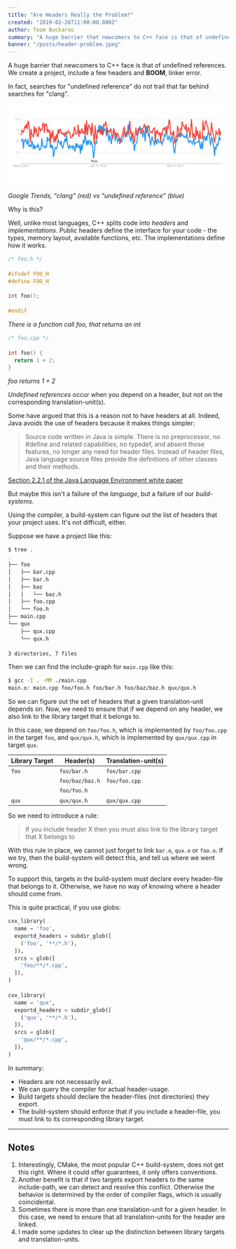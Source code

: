 ```yaml
---
title: "Are Headers Really the Problem?"
created: "2019-02-26T11:00:00.000Z"
author: Team Buckaroo
summary: "A huge barrier that newcomers to C++ face is that of undefined references. We create a project, include a few headers and BOOM, linker error. What if we could fix this at a build-system level?"
banner: "/posts/header-problem.jpeg"
---
```

A huge barrier that newcomers to C++ face is that of undefined references. We create a project, include a few headers and **BOOM**, linker error.

In fact, searches for "undefined reference" do not trail that far behind searches for "clang".

![Google Trends](/img/undefined-ref-trends.png)

*Google Trends, "clang" (red) vs "undefined reference" (blue)*

Why is this?

Well, unlike most languages, C++ splits code into *headers* and *implementations*. Public headers define the interface for your code - the types, memory layout, available functions, etc. The implementations define how it works.

```cpp
/* foo.h */

#ifndef FOO_H
#define FOO_H

int foo();

#endif
```

*There is a function call foo, that returns an int*

```cpp
/* foo.cpp */

int foo() {
  return 1 + 2;
}
```

*foo returns 1 + 2*

*Undefined references* occur when you depend on a header, but not on the corresponding translation-unit(s).

Some have argued that this is a reason not to have headers at all. Indeed, Java avoids the use of headers because it makes things simpler:

> Source code written in Java is simple. There is no preprocessor, no #define and related capabilities, no typedef, and absent those features, no longer any need for header files. Instead of header files, Java language source files provide the definitions of other classes and their methods.

[Section 2.2.1 of the Java Language Environment white paper](http://java.sun.com/docs/white/langenv/)

But maybe this isn't a failure of the *language*, but a failure of our *build-systems*.

Using the compiler, a build-system can figure out the list of headers that your project uses. It's not difficult, either.

Suppose we have a project like this:

```bash
$ tree .
.
├── foo
│   ├── bar.cpp
│   ├── bar.h
│   ├── baz
│   │   └── baz.h
│   ├── foo.cpp
│   └── foo.h
├── main.cpp
└── qux
    ├── qux.cpp
    └── qux.h

3 directories, 7 files
```

Then we can find the include-graph for `main.cpp` like this:

```bash
$ gcc -I . -MM ./main.cpp
main.o: main.cpp foo/foo.h foo/bar.h foo/baz/baz.h qux/qux.h
```

So we can figure out the set of headers that a given translation-unit depends on. Now, we need to ensure that if we depend on any header, we also link to the library target that it belongs to.

In this case, we depend on `foo/foo.h`, which is implemented by `foo/foo.cpp` in the target `foo`, and `qux/qux.h`, which is implemented by `qux/qux.cpp` in target `qux`.

| Library Target  | Header(s)           | Translation-unit(s) |
| --------------- | ------------------- | ------------------- |
| `foo`           | `foo/bar.h`         | `foo/bar.cpp`       |
|                 | `foo/baz/baz.h`     | `foo/foo.cpp`       |
|                 | `foo/foo.h`         |                     |
| `qux`           | `qux/qux.h`         | `qux/qux.cpp`       |

So we need to introduce a rule:

 > If you include header X then you must also link to the library target that X belongs to

With this rule in place, we cannot just forget to link `bar.o`, `qux.o` or `foo.o`. If we try, then the build-system will detect this, and tell us where we went wrong.

To support this, targets in the build-system must declare every header-file that belongs to it. Otherwise, we have no way of knowing where a header should come from.

This is quite practical, if you use globs:

```python
cxx_library(
  name = 'foo',
  exportd_headers = subdir_glob([
    ('foo', '**/*.h'),
  ]),
  srcs = glob([
    'foo/**/*.cpp',
  ]),
)

cxx_library(
  name = 'qux',
  exportd_headers = subdir_glob([
    ('qux', '**/*.h'),
  ]),
  srcs = glob([
    'qux/**/*.cpp',
  ]),
)
```

In summary:

 - Headers are not necessarily evil.
 - We can query the compiler for actual header-usage.
 - Build targets should declare the header-files (not directories) they export.
 - The build-system should enforce that if you include a header-file, you must link to its corresponding library target.

---

## Notes

 1. Interestingly, CMake, the most popular C++ build-system, does not get this right. Where it could offer guarantees, it only offers conventions.
 2. Another benefit is that if two targets export headers to the same include-path, we can detect and resolve this conflict. Otherwise the behavior is determined by the order of compiler flags, which is usually coincidental.
 3. Sometimes there is more than one translation-unit for a given header. In this case, we need to ensure that all translation-units for the header are linked.
 4. I made some updates to clear up the distinction between library targets and translation-units.
